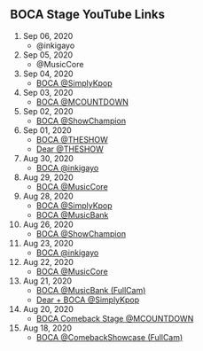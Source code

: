 ## BOCA Stage YouTube Links

1. Sep 06, 2020
    - @inkigayo
1. Sep 05, 2020
    - @MusicCore
1. Sep 04, 2020
    - [BOCA @SimplyKpop](https://youtu.be/HXgnhKt_3d8)
1. Sep 03, 2020
    - [BOCA @MCOUNTDOWN](https://youtu.be/FTDsc8fnsMU)
1. Sep 02, 2020
    - [BOCA @ShowChampion](https://youtu.be/4M2ssnpHSfc)
1. Sep 01, 2020
    - [BOCA @THESHOW](https://youtu.be/nCX3ahB90Bc)
    - [Dear @THESHOW](https://youtu.be/9ghYU0MBZ_g)
1. Aug 30, 2020
    - [BOCA @inkigayo](https://youtu.be/HdBzPGt2xBI)
1. Aug 29, 2020
    - [BOCA @MusicCore](https://youtu.be/oHmYxzF2tAY)
1. Aug 28, 2020
    - [BOCA @SimplyKpop](https://youtu.be/HiE-O78yOEY)
    - [BOCA @MusicBank](https://youtu.be/4GWE0ZChUJI)
1. Aug 26, 2020
    - [BOCA @ShowChampion](https://youtu.be/B2lzNrSThwo)
1. Aug 23, 2020
    - [BOCA @inkigayo](https://youtu.be/5KdSL4r1L-w)
1. Aug 22, 2020
    - [BOCA @MusicCore](https://youtu.be/BXEHCpNLFRU)
1. Aug 21, 2020
    - [BOCA @MusicBank (FullCam)](https://youtu.be/JiwH-h0p6r0)
    - [Dear + BOCA @SimplyKpop](https://youtu.be/niivrJ6m8Is)
1. Aug 20, 2020
    - [BOCA Comeback Stage @MCOUNTDOWN](https://youtu.be/8WKgZFdI3ic)
1. Aug 18, 2020
    - [BOCA @ComebackShowcase (FullCam)](https://youtu.be/WhskMAEaZFc)

